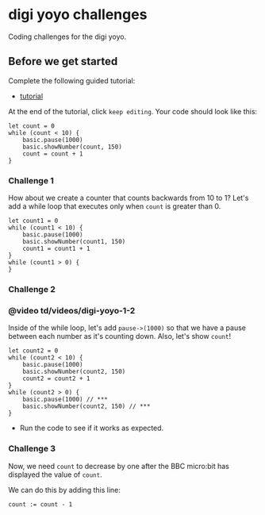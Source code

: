 # digi yoyo challenges

Coding challenges for the digi yoyo. 

## Before we get started

Complete the following guided tutorial:

* [tutorial](/microbit/lessons/digi-yoyo/tutorial)

At the end of the tutorial, click `keep editing`. Your code should look like this:

```
let count = 0
while (count < 10) {
    basic.pause(1000)
    basic.showNumber(count, 150)
    count = count + 1
}
```

### Challenge 1

How about we create a counter that counts backwards from 10 to 1? Let's add a while loop that executes only when `count` is greater than 0.

```
let count1 = 0
while (count1 < 10) {
    basic.pause(1000)
    basic.showNumber(count1, 150)
    count1 = count1 + 1
}
while (count1 > 0) {
}
```

### Challenge 2

### @video td/videos/digi-yoyo-1-2

Inside of the while loop, let's add `pause->(1000)` so that we have a pause between each number as it's counting down. Also, let's show `count`!

```
let count2 = 0
while (count2 < 10) {
    basic.pause(1000)
    basic.showNumber(count2, 150)
    count2 = count2 + 1
}
while (count2 > 0) {
    basic.pause(1000) // ***
    basic.showNumber(count2, 150) // ***
}
```

* Run the code to see if it works as expected.

### Challenge 3

Now, we need `count` to decrease by one after the BBC micro:bit has displayed the value of `count`.

We can do this by adding this line:

`count := count - 1`

